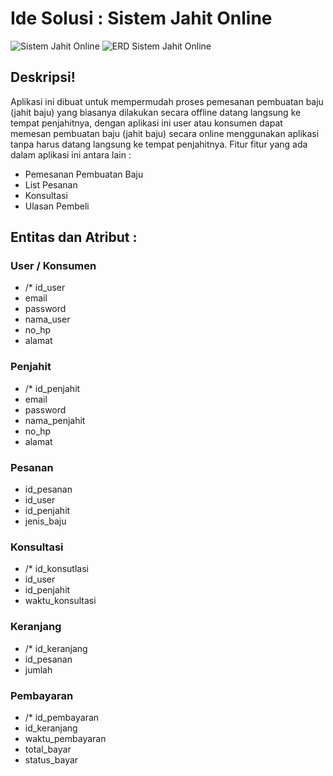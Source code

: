 
# Ide Solusi : Sistem Jahit Online
![Sistem Jahit Online](https://user-images.githubusercontent.com/49604034/161682156-d596a8c4-aebe-4a09-a364-0234a8e617b0.png)
![ERD Sistem Jahit Online](https://user-images.githubusercontent.com/49604034/161681960-e1380034-577a-403c-9d45-da97ba35e634.png)

## Deskripsi!
Aplikasi ini dibuat untuk mempermudah proses pemesanan pembuatan baju (jahit baju) yang biasanya dilakukan secara offline datang langsung ke tempat penjahitnya, dengan aplikasi ini user atau konsumen dapat memesan pembuatan baju (jahit baju) secara online menggunakan aplikasi tanpa harus datang langsung ke tempat penjahitnya. Fitur fitur yang ada dalam aplikasi ini antara lain :
- Pemesanan Pembuatan Baju
- List Pesanan 
- Konsultasi
- Ulasan Pembeli
## Entitas  dan Atribut :
### User / Konsumen
- /* id_user
- email
- password
- nama_user
- no_hp
- alamat

### Penjahit
- /* id_penjahit
- email
- password
- nama_penjahit
- no_hp
- alamat

### Pesanan
- id_pesanan
- id_user
- id_penjahit
- jenis_baju

### Konsultasi
- /* id_konsutlasi
- id_user
- id_penjahit
- waktu_konsultasi

### Keranjang
- /* id_keranjang
- id_pesanan
- jumlah

### Pembayaran
- /* id_pembayaran
- id_keranjang
- waktu_pembayaran
- total_bayar
- status_bayar
